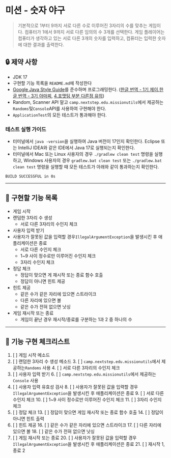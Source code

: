 # 미션 - 숫자 야구

> 기본적으로 1부터 9까지 서로 다른 수로 이루어진 3자리의 수를 맞추는 게임이다. 컴퓨터가 1에서 9까지 서로 다른 임의의 수 3개를 선택한다. 게임 플레이어는 컴퓨터가 생각하고 있는 서로 다른 3개의 숫자를
> 입력하고, 컴퓨터는 입력한 숫자에 대한 결과를 출력한다.

## 🔒 제약 사항

- JDK 17
- 구현할 기능 목록을 `README.md`에 작성한다
- [Google Java Style Guide](https://google.github.io/styleguide/javaguide.html)를 준수하며
  프로그래밍한다. ([한글 번역 - 1기 제이](https://github.com/JunHoPark93/google-java-styleguide),[한글 번역 - 3기 아마찌](https://newwisdom.tistory.com/m/96), [4.포맷팅 부분 다른점 유의](https://github.com/woowacourse/woowacourse-docs/tree/main/styleguide/java))
- Random, Scanner API 말고 `camp.nextstep.edu.missionutils`에서 제공하는`Randoms`및`Console`API를 사용하여 구현해야 한다.
- `ApplicationTest`의 모든 테스트가 통과해야 한다.

### 테스트 실행 가이드

- 터미널에서 `java -version`을 실행하여 Java 버전이 17인지 확인한다.
  Eclipse 또는 IntelliJ IDEA와 같은 IDE에서 Java 17로 실행되는지 확인한다.
- 터미널에서 Mac 또는 Linux 사용자의 경우 `./gradlew clean test` 명령을 실행하고,
  Windows 사용자의 경우 `gradlew.bat clean test` 또는 `./gradlew.bat clean test` 명령을 실행할 때 모든 테스트가 아래와 같이 통과하는지 확인한다.

```
BUILD SUCCESSFUL in 0s
```

---

## 📝 구현할 기능 목록

- 게임 시작
- 랜덤한 3자리 수 생성
    - 서로 다른 3자리의 수인지 체크
- 사용자 입력 받기
- 사용자가 잘못된 값을 입력할 경우`IllegalArgumentException`을 발생시킨 후 애플리케이션은 종료
    - 서로 다른 수인지 체크
    - 1~9 사이 정수로만 이루어진 수인지 체크
    - 3자리 수인지 체크
- 정답 체크
    - 정답이 맞으면 게 재시작 또는 종료 함수 호출
    - 정답이 아니면 힌트 제공
- 힌트 제공
    - 같은 수가 같은 자리에 있으면 스트라이크
    - 다른 자리에 있으면 볼
    - 같은 수가 전혀 없으면 낫싱
- 게임 재시작 또는 종료
    - 게임이 끝난 경우 재시작/종료를 구분하는 1과 2 중 하나의 수

---

## 🚀 기능 구현 체크리스트

1. [ ] 게임 시작 메소드
2. [ ] 랜덤한 3자리 수 생성 메소드
    3. [ ] `camp.nextstep.edu.missionutils`에서 제공하는`Randoms` 사용
    4. [ ] 서로 다른 3자리의 수인지 체크
5. [ ] 사용자 입력 받기
    6. [ ] `camp.nextstep.edu.missionutils`에서 제공하는`Console` 사용
7. [ ] 사용자 입력 유효성 검사
    8. [ ] 사용자가 잘못된 값을 입력할 경우 `IllegalArgumentException`을 발생시킨 후 애플리케이션은 종료
    9. [ ] 서로 다른 수인지 체크
    10. [ ] 1~9 사이 정수로만 이루어진 수인지 체크
    11. [ ] 3자리 수인지 체크
12. [ ] 정답 체크
    13. [ ] 정답이 맞으면 게임 재시작 또는 종료 함수 호출
    14. [ ] 정답이 아니면 힌트 출력
15. [ ] 힌트 제공
    16. [ ] 같은 수가 같은 자리에 있으면 스트라이크
    17. [ ] 다른 자리에 있으면 볼
    18. [ ] 같은 수가 전혀 없으면 낫싱
19. [ ] 게임 재시작 또는 종료
    20. [ ] 사용자가 잘못된 값을 입력할 경우 `IllegalArgumentException`을 발생시킨 후 애플리케이션은 종료
    21. [ ] 재시작 1, 종료 2

